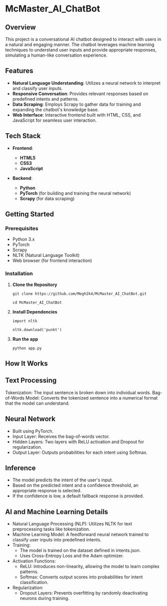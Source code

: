 # McMaster_AI_ChatBot

## Overview

This project is a conversational AI chatbot designed to interact with users in a natural and engaging manner. The chatbot leverages machine learning techniques to understand user inputs and provide appropriate responses, simulating a human-like conversation experience.

## Features

- **Natural Language Understanding**: Utilizes a neural network to interpret and classify user inputs.
- **Responsive Conversation**: Provides relevant responses based on predefined intents and patterns.
- **Data Scraping**: Employs Scrapy to gather data for training and expanding the chatbot's knowledge base.
- **Web Interface**: Interactive frontend built with HTML, CSS, and JavaScript for seamless user interaction.

## Tech Stack

- **Frontend**:
  - **HTML5**
  - **CSS3**
  - **JavaScript**

- **Backend**:
  - **Python**
  - **PyTorch** (for building and training the neural network)
  - **Scrapy** (for data scraping)

## Getting Started

### Prerequisites

- Python 3.x
- PyTorch
- Scrapy
- NLTK (Natural Language Toolkit)
- Web browser (for frontend interaction)

### Installation

1. **Clone the Repository**

   ``git clone https://github.com/Megh2k4/McMaster_AI_ChatBot.git``
   
   ``cd McMaster_AI_ChatBot``

3. **Install Dependencies**

    ``import nltk``
   
    ``nltk.download('punkt') ``

5. **Run the app**

    ``python app.py``

## How It Works

## Text Processing

Tokenization: The input sentence is broken down into individual words.
Bag-of-Words Model: Converts the tokenized sentence into a numerical format that the model can understand.

## Neural Network
- Built using PyTorch.
- Input Layer: Receives the bag-of-words vector.
-  Hidden Layers: Two layers with ReLU activation and Dropout for regularization.
- Output Layer: Outputs probabilities for each intent using Softmax.

## Inference
- The model predicts the intent of the user's input.
- Based on the predicted intent and a confidence threshold, an appropriate response is selected.
- If the confidence is low, a default fallback response is provided.

## AI and Machine Learning Details
- Natural Language Processing (NLP): Utilizes NLTK for text preprocessing tasks like tokenization.
- Machine Learning Model: A feedforward neural network trained to classify user inputs into predefined intents.
- Training:
  - The model is trained on the dataset defined in intents.json.
  - Uses Cross-Entropy Loss and the Adam optimizer.
- Activation Functions:
  - ReLU: Introduces non-linearity, allowing the model to learn complex patterns.
  - Softmax: Converts output scores into probabilities for intent classification.
- Regularization:
  - Dropout Layers: Prevents overfitting by randomly deactivating neurons during training.
